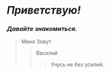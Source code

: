 # _Приветствую!_

### *Давайте знакомиться.*

> Меня Зовут 
>> Василий
>>> Учусь не без усилий. 

[logo]:/(https://cs14.pikabu.ru/post_img/big/2022/11/16/4/1668577742112523951.png)

[logo]:/(https://cs12.pikabu.ru/post_img/2022/06/26/10/1656262592113010997.jpg)
